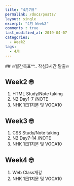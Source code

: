 ```yaml
---
title: "4月7日"
permalink: /docs/posts/
layout: single
excerpt: "4月 Week2"
comments : true
last_modified_at: 2019-04-07
categories:
  - Week2
tags:
  - 4月
---
```

<html>
<head>
## 🔥월간목표^^.. 작심3시간 탈출🔥
</head>

<body>
<h2>Week2 🤓</h2>
<ol>
<li>HTML Study/Note taking</li>
<li>N2 Day1-7 /NOTE</li>
<li>NHK 1日1지문 및 VOCA10</li>
</ol>

<h2>Week3 🤓</h2>
<ol>
<li>CSS Study/Note taking</li>
<li>N2 Day7-14 /NOTE</li>
<li>NHK 1日1지문 및 VOCA10</li>
</ol>

<h2>Week4 🤓</h2>
<ol>
<li>Web Class개강</li>
<li>NHK 1日1지문 및 VOCA10</li>
</ol>

</body>
</html>
